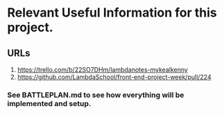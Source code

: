 # Relevant Useful Information for this project.


## URLs
1. https://trello.com/b/22SO7DHm/lambdanotes-mykealkenny
1. https://github.com/LambdaSchool/front-end-project-week/pull/224


### See BATTLEPLAN.md to see how everything will be implemented and setup.